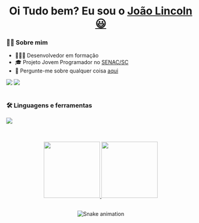   <h1 align="center">
    Oi Tudo bem? Eu sou o 
    <a href="https://www.linkedin.com/in/joao-lincoln/">João Lincoln 😃️</a>
  </h1>
  
### 🧔🏻 Sobre mim

- 👨🏻‍💻 Desenvolvedor em formação
- 🎓 Projeto Jovem Programador no [SENAC/SC](http://portal.sc.senac.br/)
- 💬 Pergunte-me sobre qualquer coisa [aqui][whatsapp]
  
<div>  
  <a href = "mailto:joaolincolnneto@gmail.com"><img src="https://img.shields.io/badge/-Gmail-%23333?style=for-the-badge&logo=gmail&logoColor=white" target="_blank"></a>
  <a href="https://www.linkedin.com/in/joao-lincoln/-45875016a" target="_blank"><img src="https://img.shields.io/badge/-LinkedIn-%230077B5?style=for-the-badge&logo=linkedin&logoColor=white" target="_blank"></a>   
</div>

<br/>

### 🛠 Linguagens e ferramentas
<p align="left">
    <img src="https://skillicons.dev/icons?i=js,java,css,html,react,nodejs,aws,spring,mysql&perline=9" />
</p>

<br/>
<br/>

<div align="center">
  <a href="https://github.com/joaolincoln">
    <img height="150em" src="https://github-readme-stats.vercel.app/api?username=joaolincoln&count_private=true&include_all_commits=true&show_icons=true&theme=dracula&hide_border=false&show_owner=true"/>
    <img height="150em" src="https://github-readme-stats.vercel.app/api/top-langs/?username=joaolincoln&theme=dracula&hide_border=false&&layout=compact"/>
  </a>
</div>

<br/>

<div align="center">
  
 ![Snake animation](https://github.com/danielbped/danielbped/blob/output/github-contribution-grid-snake.svg)
  
</div>

[whatsapp]: https://api.whatsapp.com/send?phone=5548991310557

